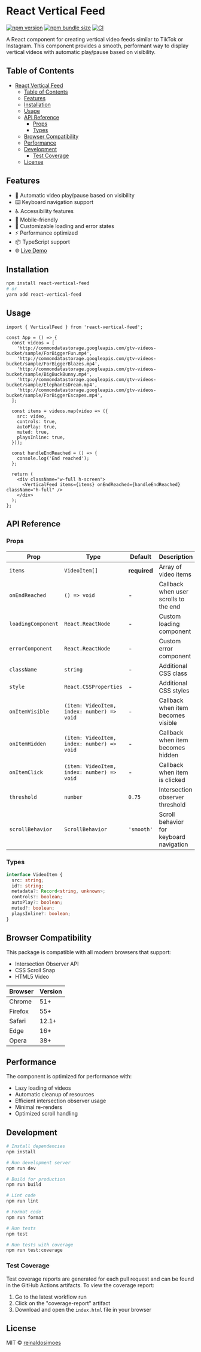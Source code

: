 # React Vertical Feed

[![npm version](https://badge.fury.io/js/react-vertical-feed.svg)](https://badge.fury.io/js/react-vertical-feed)
[![npm bundle size](https://img.shields.io/bundlephobia/minzip/react-vertical-feed)](https://bundlephobia.com/result?p=react-vertical-feed)
[![CI](https://github.com/reinaldosimoes/react-vertical-feed/actions/workflows/package.yml/badge.svg)](https://github.com/reinaldosimoes/react-vertical-feed/actions/workflows/package.yml)

A React component for creating vertical video feeds similar to TikTok or Instagram. This component provides a smooth, performant way to display vertical videos with automatic play/pause based on visibility.

## Table of Contents

- [React Vertical Feed](#react-vertical-feed)
  - [Table of Contents](#table-of-contents)
  - [Features](#features)
  - [Installation](#installation)
  - [Usage](#usage)
  - [API Reference](#api-reference)
    - [Props](#props)
    - [Types](#types)
  - [Browser Compatibility](#browser-compatibility)
  - [Performance](#performance)
  - [Development](#development)
    - [Test Coverage](#test-coverage)
  - [License](#license)

## Features

- 🎥 Automatic video play/pause based on visibility
- ⌨️ Keyboard navigation support
- ♿️ Accessibility features
- 📱 Mobile-friendly
- 🎨 Customizable loading and error states
- ⚡️ Performance optimized
- 📦 TypeScript support
- 🌐 [Live Demo](https://reinaldosimoes.github.io/react-vertical-feed/)

## Installation

```bash
npm install react-vertical-feed
# or
yarn add react-vertical-feed
```

## Usage

```tsx
import { VerticalFeed } from 'react-vertical-feed';

const App = () => {
  const videos = [
    'http://commondatastorage.googleapis.com/gtv-videos-bucket/sample/ForBiggerFun.mp4',
    'http://commondatastorage.googleapis.com/gtv-videos-bucket/sample/ForBiggerBlazes.mp4',
    'http://commondatastorage.googleapis.com/gtv-videos-bucket/sample/BigBuckBunny.mp4',
    'http://commondatastorage.googleapis.com/gtv-videos-bucket/sample/ElephantsDream.mp4',
    'http://commondatastorage.googleapis.com/gtv-videos-bucket/sample/ForBiggerEscapes.mp4',
  ];

  const items = videos.map(video => ({
    src: video,
    controls: true,
    autoPlay: true,
    muted: true,
    playsInline: true,
  }));

  const handleEndReached = () => {
    console.log('End reached');
  };

  return (
    <div className="w-full h-screen">
      <VerticalFeed items={items} onEndReached={handleEndReached} className="h-full" />
    </div>
  );
};
```

## API Reference

### Props

| Prop               | Type                                       | Default      | Description                             |
| ------------------ | ------------------------------------------ | ------------ | --------------------------------------- |
| `items`            | `VideoItem[]`                              | **required** | Array of video items                    |
| `onEndReached`     | `() => void`                               | -            | Callback when user scrolls to the end   |
| `loadingComponent` | `React.ReactNode`                          | -            | Custom loading component                |
| `errorComponent`   | `React.ReactNode`                          | -            | Custom error component                  |
| `className`        | `string`                                   | -            | Additional CSS class                    |
| `style`            | `React.CSSProperties`                      | -            | Additional CSS styles                   |
| `onItemVisible`    | `(item: VideoItem, index: number) => void` | -            | Callback when item becomes visible      |
| `onItemHidden`     | `(item: VideoItem, index: number) => void` | -            | Callback when item becomes hidden       |
| `onItemClick`      | `(item: VideoItem, index: number) => void` | -            | Callback when item is clicked           |
| `threshold`        | `number`                                   | `0.75`       | Intersection observer threshold         |
| `scrollBehavior`   | `ScrollBehavior`                           | `'smooth'`   | Scroll behavior for keyboard navigation |

### Types

```typescript
interface VideoItem {
  src: string;
  id?: string;
  metadata?: Record<string, unknown>;
  controls?: boolean;
  autoPlay?: boolean;
  muted?: boolean;
  playsInline?: boolean;
}
```

## Browser Compatibility

This package is compatible with all modern browsers that support:

- Intersection Observer API
- CSS Scroll Snap
- HTML5 Video

| Browser | Version |
| ------- | ------- |
| Chrome  | 51+     |
| Firefox | 55+     |
| Safari  | 12.1+   |
| Edge    | 16+     |
| Opera   | 38+     |

## Performance

The component is optimized for performance with:

- Lazy loading of videos
- Automatic cleanup of resources
- Efficient intersection observer usage
- Minimal re-renders
- Optimized scroll handling

## Development

```bash
# Install dependencies
npm install

# Run development server
npm run dev

# Build for production
npm run build

# Lint code
npm run lint

# Format code
npm run format

# Run tests
npm test

# Run tests with coverage
npm run test:coverage
```

### Test Coverage

Test coverage reports are generated for each pull request and can be found in the GitHub Actions artifacts. To view the coverage report:

1. Go to the latest workflow run
2. Click on the "coverage-report" artifact
3. Download and open the `index.html` file in your browser

## License

MIT © [reinaldosimoes](https://github.com/reinaldosimoes)

